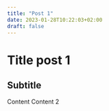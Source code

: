 ```yaml
---
title: "Post 1"
date: 2023-01-28T10:22:03+02:00
draft: false
---
```

# Title post 1
## Subtitle

Content
Content 2

